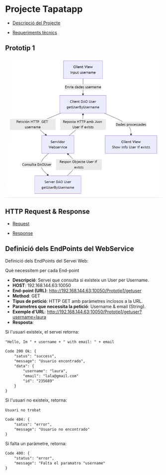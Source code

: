 # Projecte Tapatapp 
- [Descripció del Projecte](Informació/descripcio.md)

- [Requeriments tècnics](Informació/Requeriments.md)

## Prototip 1
![Diagrama](<Prototip 1/diagramaPrototip1.png>)

## HTTP Request & Response

- [Request](HTTP/http.request.md)

- [Response](HTTP/http.response.md)


## Definició dels EndPoints del WebService
Definició dels EndPoints del Servei Web:

Què necessitem per cada End-point

- <b>Descripció</b>: Servei que consulta si existeix un User per Username.
- <b>HOST</b>: 192.168.144.63:10050
- <b>End-point (URL)</b>: http://192.168.144.63:10050/Prototip1/getuser
- <b>Method</b>: GET
- <b>Tipus de petició</b>: HTTP GET amb paràmetres inclosos a la URL.
- <b>Parametres que necessita la petició</b>: Username & email (String).
- <b>Exemple d'URL</b>: http://192.168.144.63:10050/Prototip1/getuser?username=laura
- <b>Resposta</b>: 

Si l'usuari existeix, el servei retorna: 
         
```"Hello, Im " + username + " with email: " + email```

    Code 200 Ok: {
        "satus": "success",
        "message": "Usuario encontrado",
        "data": {
            "username": "laura",
            "email": "lala@gmail.com"
            "id": "235689"
        } 
    }

Si l'usuari no existeix, retorna:    

```Usuari no trobat```

    Code 404: {
        "satus": "error",
        "message": "Usuario no encontrado"
    }

Si falta un paràmetre, retorna:

    Code 400: {
        "status": "error",
        "message": "Falta el paramatro "username"
    }
